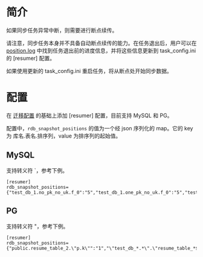 # 简介

如果同步任务异常中断，则需要进行断点续传。

请注意，同步任务本身并不具备自动断点续传的能力。在任务退出后，用户可以在 [position.log](../position.md) 中找到任务退出前的进度信息，并将这些信息更新到 task_config.ini 的 [resumer] 配置。

如果使用更新的 task_config.ini 重启任务，将从断点处开始同步数据。

# 配置

在 [迁移配置](./migration.md) 的基础上添加 [resumer] 配置，目前支持 MySQL 和 PG。

配置中，`rdb_snapshot_positions` 的值为一个经 json 序列化的 map。它的 key 为 库名.表名.排序列，value 为排序列的起始值。

## MySQL

支持转义符 `，参考下例。

```
[resumer]
rdb_snapshot_positions={"test_db_1.no_pk_no_uk.f_0":"5","test_db_1.one_pk_no_uk.f_0":"5","test_db_1.no_pk_one_uk.f_0":"5","test_db_1.no_pk_multi_uk.f_0":"5","test_db_1.one_pk_multi_uk.f_0":"5","`test_db_@`.`resume_table_*$4`.`p.k`":"1"}
```

## PG

支持转义符 "，参考下例。

```
[resumer]
rdb_snapshot_positions={"public.resume_table_2.\"p.k\"":"1","\"test_db_*.*\".\"resume_table_*$5\".\"p.k\"":"1","public.\"resume_table_*$4\".\"p.k\"":"1","public.resume_table_1.pk":"1","public.resume_table_3.f_0":"1"}
```